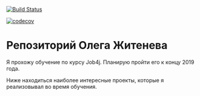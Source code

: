 [![Build Status](https://travis-ci.org/Zhitenev/job4j.svg?branch=master)](https://travis-ci.org/Zhitenev/job4j)

[![codecov](https://codecov.io/gh/Zhitenev/job4j/branch/master/graph/badge.svg)](https://codecov.io/gh/Zhitenev/job4j)


# Репозиторий Олега Житенева

Я прохожу обучение по курсу Job4j. Планирую пройти его к концу 2019 года.

Ниже находиться наиболее интересные проекты, которые  я реализовывал во время обучения.
